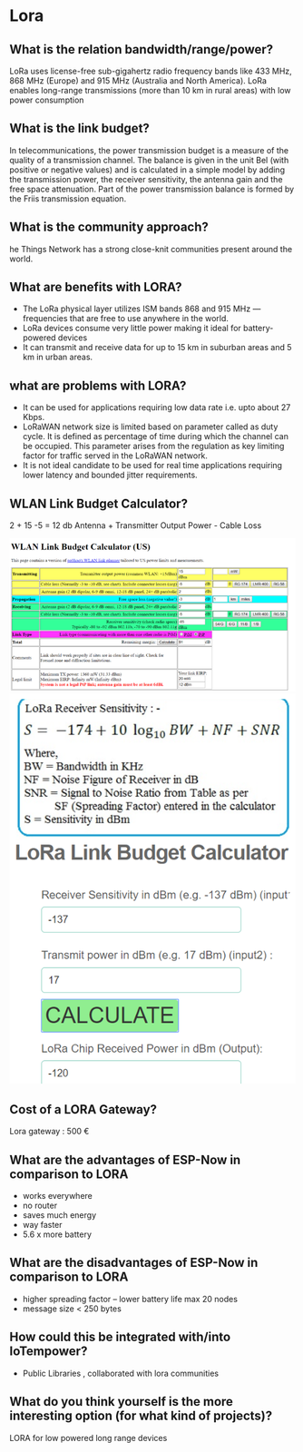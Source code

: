 # Lora
## What is the relation bandwidth/range/power?
LoRa uses license-free sub-gigahertz radio frequency bands like 433 MHz, 868 MHz (Europe) and 915 MHz (Australia and North America). LoRa enables long-range transmissions (more than 10 km in rural areas) with low power consumption

## What is the link budget?
In telecommunications, the power transmission budget is a measure of the quality of a transmission channel. The balance is given in the unit Bel (with positive or negative values) and is calculated in a simple model by adding the transmission power, the receiver sensitivity, the antenna gain and the free space attenuation. Part of the power transmission balance is formed by the Friis transmission equation.

## What is the community approach?
he Things Network has a strong close-knit communities present around the world.
## What are benefits with LORA?
+ The LoRa physical layer utilizes ISM bands 868 and 915 MHz — frequencies that are free to use anywhere in the world.
+ LoRa devices consume very little power making it ideal for battery-powered devices
+ It can transmit and receive data for up to 15 km in suburban areas and 5 km in urban areas.
## what are problems with LORA?
+ It can be used for applications requiring low data rate i.e. upto about 27 Kbps.
+ LoRaWAN network size is limited based on parameter called as duty cycle. It is defined as percentage of time during which the channel can be occupied. This parameter arises from the regulation as key limiting factor for traffic served in the LoRaWAN network.
+ It is not ideal candidate to be used for real time applications requiring lower latency and bounded jitter requirements.

## WLAN Link Budget Calculator?
2 + 15 -5 = 12 db
Antenna + Transmitter Output Power - Cable Loss

![](wlan.png)
![](lora.png)

## Cost of a LORA Gateway?
Lora gateway : 500 €

## What are the advantages of ESP-Now in comparison to LORA


+ works everywhere
+ no router
+ saves much energy
+ way faster
+ 5.6 x more battery

## What are the disadvantages of ESP-Now in comparison to LORA

+ higher spreading factor – lower battery life
max 20 nodes
+ message size < 250 bytes

## How could this be integrated with/into IoTempower?
+ Public Libraries , collaborated with lora communities
## What do you think yourself is the more interesting option (for what kind of projects)?
LORA for low powered long range devices

